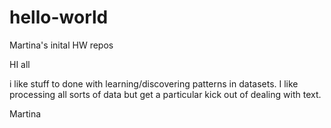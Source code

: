 # hello-world
Martina's inital HW repos


HI all 

i like stuff to done with learning/discovering patterns in datasets. I like processing all sorts of data but get a particular kick out of dealing with text. 

Martina
